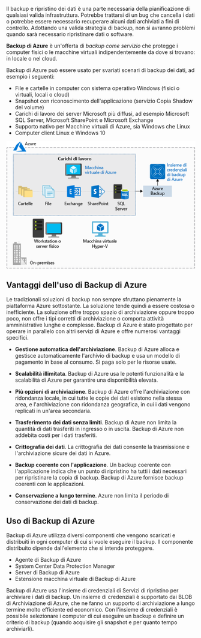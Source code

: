 Il backup e ripristino dei dati è una parte necessaria della pianificazione di qualsiasi valida infrastruttura. Potrebbe trattarsi di un bug che cancella i dati o potrebbe essere necessario recuperare alcuni dati archiviati a fini di controllo. Adottando una valida strategia di backup, non si avranno problemi quando sarà necessario ripristinare dati o software.

**Backup di Azure** è un'offerta di _backup come servizio_ che protegge i computer fisici o le macchine virtuali indipendentemente da dove si trovano: in locale o nel cloud.

Backup di Azure può essere usato per svariati scenari di backup dei dati, ad esempio i seguenti:

- File e cartelle in computer con sistema operativo Windows (fisici o virtuali, locali o cloud)
- Snapshot con riconoscimento dell'applicazione (servizio Copia Shadow del volume)
- Carichi di lavoro dei server Microsoft più diffusi, ad esempio Microsoft SQL Server, Microsoft SharePoint e Microsoft Exchange
- Supporto nativo per Macchine virtuali di Azure, sia Windows che Linux
- Computer client Linux e Windows 10

![Backup di Azure](../media/6-backup-server.png)

## <a name="advantages-of-using-azure-backup"></a>Vantaggi dell'uso di Backup di Azure

Le tradizionali soluzioni di backup non sempre sfruttano pienamente la piattaforma Azure sottostante. La soluzione tende quindi a essere costosa o inefficiente. La soluzione offre troppo spazio di archiviazione oppure troppo poco, non offre i tipi corretti di archiviazione o comporta attività amministrative lunghe e complesse. Backup di Azure è stato progettato per operare in parallelo con altri servizi di Azure e offre numerosi vantaggi specifici.

- **Gestione automatica dell'archiviazione**. Backup di Azure alloca e gestisce automaticamente l'archivio di backup e usa un modello di pagamento in base al consumo. Si paga solo per le risorse usate.

- **Scalabilità illimitata**. Backup di Azure usa le potenti funzionalità e la scalabilità di Azure per garantire una disponibilità elevata.

- **Più opzioni di archiviazione**. Backup di Azure offre l'archiviazione con ridondanza locale, in cui tutte le copie dei dati esistono nella stessa area, e l'archiviazione con ridondanza geografica, in cui i dati vengono replicati in un'area secondaria.

- **Trasferimento dei dati senza limiti**. Backup di Azure non limita la quantità di dati trasferiti in ingresso o in uscita. Backup di Azure non addebita costi per i dati trasferiti.

- **Crittografia dei dati**. La crittografia dei dati consente la trasmissione e l'archiviazione sicure dei dati in Azure.

- **Backup coerente con l'applicazione**. Un backup coerente con l'applicazione indica che un punto di ripristino ha tutti i dati necessari per ripristinare la copia di backup. Backup di Azure fornisce backup coerenti con le applicazioni.

- **Conservazione a lungo termine**. Azure non limita il periodo di conservazione dei dati di backup.

## <a name="using-azure-backup"></a>Uso di Backup di Azure

Backup di Azure utilizza diversi componenti che vengono scaricati e distribuiti in ogni computer di cui si vuole eseguire il backup. Il componente distribuito dipende dall'elemento che si intende proteggere.

- Agente di Backup di Azure
- System Center Data Protection Manager
- Server di Backup di Azure
- Estensione macchina virtuale di Backup di Azure

Backup di Azure usa l'insieme di credenziali di Servizi di ripristino per archiviare i dati di backup. Un insieme di credenziali è supportato dai BLOB di Archiviazione di Azure, che ne fanno un supporto di archiviazione a lungo termine molto efficiente ed economico. Con l'insieme di credenziali è possibile selezionare i computer di cui eseguire un backup e definire un criterio di backup (quando acquisire gli snapshot e per quanto tempo archiviarli).